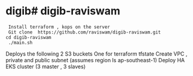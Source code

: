 # digib# digib-raviswam
     Install terraform , kops on the server
     Git clone  https://github.com/raviswam/digib-raviswam.git
    cd digib-raviswam
     ./main.sh

   Deploys the following
    2 S3 buckets  One for terraform tfstate
    Create VPC , private and public subnet (assumes region Is ap-southeast-1)
    Deploy HA EKS cluster (3 master , 3 slaves)


